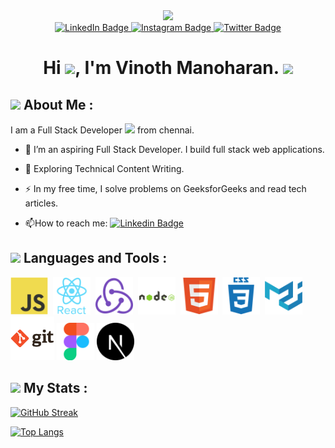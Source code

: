 <div id="header" align="center">
  <img src="https://media.giphy.com/media/qgQUggAC3Pfv687qPC/giphy.gif" width="300"/>
</div>

<div id="badges" align="center">
  <a href="www.linkedin.com/in/vinoth-manoharan-7437b1a3">
    <img src="https://img.shields.io/badge/LinkedIn-blue?style=for-the-badge&logo=linkedin&logoColor=white" alt="LinkedIn Badge"/>
  </a>
  <a href="https://www.instagram.com/vino_codes/">
    <img src="https://img.shields.io/badge/Instagram-E4405F?style=for-the-badge&logo=instagram&logoColor=white" alt="Instagram Badge"/>
  </a>
  <a href="https://twitter.com/vinothmanohar18">
    <img src="https://img.shields.io/badge/Twitter-blue?style=for-the-badge&logo=twitter&logoColor=white" alt="Twitter Badge"/>
  </a>
</div>

<h1 align="center">
  Hi <img src="https://cdn-0.emojis.wiki/wp-content/uploads/2020/12/smiling-face-with-sunglasses-1.gif" width="35px"/>, I'm Vinoth Manoharan.
  <img src="https://media.giphy.com/media/hvRJCLFzcasrR4ia7z/giphy.gif" width="30px"/>
</h1>



<h2><img src="https://cdn-0.emojis.wiki/wp-content/uploads/2021/09/Technologist.gif" width="35px"/> About Me :</h2>

I am a Full Stack Developer <img src="https://media.giphy.com/media/WUlplcMpOCEmTGBtBW/giphy.gif" width="30"> from chennai.

- :telescope: I’m an aspiring Full Stack Developer. I build full stack web applications.

- :seedling: Exploring Technical Content Writing.

- :zap: In my free time, I solve problems on GeeksforGeeks and read tech articles.

- :mailbox:How to reach me: [![Linkedin Badge](https://img.shields.io/badge/-Vinoth_Manoharan-blue?style=flat&logo=Linkedin&logoColor=white)](www.linkedin.com/in/vinoth-manoharan-7437b1a3)



<h2><img src="https://cdn-0.emojis.wiki/wp-content/uploads/2020/12/mechanical-arm.gif" width="35px"/> Languages and Tools :</h2>

<div>
  <img src="https://github.com/devicons/devicon/blob/master/icons/javascript/javascript-original.svg" title="javascript" alt="javascript" width="60" height="60"/>&nbsp;
  <img src="https://github.com/devicons/devicon/blob/master/icons/react/react-original-wordmark.svg" title="React" alt="React" width="60" height="60"/>&nbsp;
  <img src="https://github.com/devicons/devicon/blob/master/icons/redux/redux-original.svg" title="Redux" alt="Redux " width="60" height="60"/>&nbsp;
  <img src="https://github.com/devicons/devicon/blob/master/icons/nodejs/nodejs-original-wordmark.svg" title="NodeJS" alt="NodeJS" width="60" height="60"/>&nbsp;
  <img src="https://github.com/devicons/devicon/blob/master/icons/html5/html5-original.svg" title="HTML5" alt="HTML" width="60" height="60"/>&nbsp;
  <img src="https://github.com/devicons/devicon/blob/master/icons/css3/css3-plain-wordmark.svg"  title="CSS3" alt="CSS" width="60" height="60"/>&nbsp;
  <img src="https://github.com/devicons/devicon/blob/master/icons/materialui/materialui-original.svg" title="Material UI" alt="Material UI" width="60" height="60"/>&nbsp;
 <img src="https://github.com/devicons/devicon/blob/master/icons/git/git-original-wordmark.svg" title="Git" **alt="Git" width="70" height="70"/>
 <img src="https://github.com/devicons/devicon/blob/master/icons/figma/figma-original.svg" title="Git" **alt="figma" width="60" height="60"/>
 <img src="https://github.com/devicons/devicon/blob/master/icons/nextjs/nextjs-original.svg" title="Git" **alt="nextjs" width="60" height="60"/>
 </div>
 
 

<h2><img src="https://cdn-0.emojis.wiki/wp-content/uploads/2020/12/fire-1.gif" width="35px"/> My Stats :</h2>

[![GitHub Streak](http://github-readme-streak-stats.herokuapp.com?user=vino00619&theme=dark&hide_border=true)](https://git.io/streak-stats)

[![Top Langs](https://github-readme-stats.vercel.app/api/top-langs/?username=vino00619&layout=compact&theme=vision-friendly-dark&hide_border=true)](https://github.com/vino00619/github-readme-stats)
